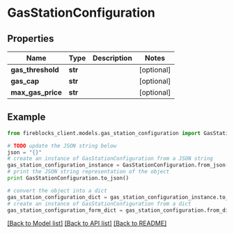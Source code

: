 # GasStationConfiguration


## Properties
Name | Type | Description | Notes
------------ | ------------- | ------------- | -------------
**gas_threshold** | **str** |  | [optional] 
**gas_cap** | **str** |  | [optional] 
**max_gas_price** | **str** |  | [optional] 

## Example

```python
from fireblocks_client.models.gas_station_configuration import GasStationConfiguration

# TODO update the JSON string below
json = "{}"
# create an instance of GasStationConfiguration from a JSON string
gas_station_configuration_instance = GasStationConfiguration.from_json(json)
# print the JSON string representation of the object
print GasStationConfiguration.to_json()

# convert the object into a dict
gas_station_configuration_dict = gas_station_configuration_instance.to_dict()
# create an instance of GasStationConfiguration from a dict
gas_station_configuration_form_dict = gas_station_configuration.from_dict(gas_station_configuration_dict)
```
[[Back to Model list]](../README.md#documentation-for-models) [[Back to API list]](../README.md#documentation-for-api-endpoints) [[Back to README]](../README.md)


